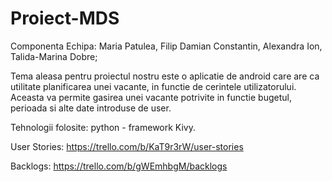 # Proiect-MDS
Componenta Echipa:
Maria Patulea,
Filip Damian Constantin,
Alexandra Ion,
Talida-Marina Dobre;

Tema aleasa pentru proiectul nostru este o aplicatie de android care are ca utilitate planificarea unei vacante, in functie de cerintele utilizatorului. Aceasta va permite gasirea unei vacante potrivite in functie bugetul, perioada si alte date introduse de user.

Tehnologii folosite: python - framework Kivy.

 User Stories: https://trello.com/b/KaT9r3rW/user-stories 
 
 Backlogs: https://trello.com/b/gWEmhbgM/backlogs
